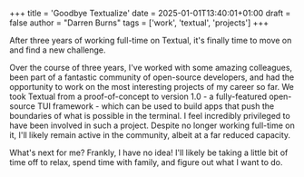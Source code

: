+++
title = 'Goodbye Textualize'
date = 2025-01-01T13:40:01+01:00
draft = false
author = "Darren Burns"
tags = ['work', 'textual', 'projects']
+++

After three years of working full-time on Textual, it's finally time to move on and find a new challenge.

Over the course of three years, I've worked with some amazing colleagues, been part of a fantastic community of open-source developers, and had the opportunity to work on the most interesting projects of my career so far. We took Textual from a proof-of-concept to version 1.0 - a fully-featured open-source TUI framework - which can be used to build apps that push the boundaries of what is possible in the terminal. I feel incredibly privileged to have been involved in such a project. Despite no longer working full-time on it, I'll likely remain active in the community, albeit at a far reduced capacity.

What's next for me? Frankly, I have no idea! I'll likely be taking a little bit of time off to relax, spend time with family, and figure out what I want to do.
